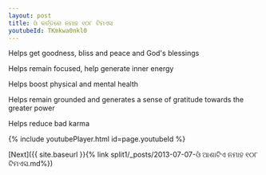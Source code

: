 ```yaml
---
layout: post
title: ଓଁ କର୍ତ୍ତରେ ନମାହ ୧୦୮ ଟିମଏସ
youtubeId: TKmkwa0nkl0
---
```

 
 
Helps get goodness, bliss and peace and God's blessings
 
Helps remain focused, help generate inner energy 
 
Helps boost physical and mental health 
 
Helps remain grounded and generates a sense of gratitude towards the greater power 
 
Helps reduce bad karma
 
 
 
 


{% include youtubePlayer.html id=page.youtubeId %}
 
[Next]({{ site.baseurl }}{% link  split1/_posts/2013-07-07-ଓଁ ଆଶାଟିଏ ନମାହ ୧୦୮ ଟିମଏସ.md%})
 
